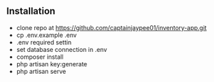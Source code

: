 ## Installation

- clone repo at https://github.com/captainjaypee01/inventory-app.git
- cp .env.example .env
- .env required settin
- set database connection in .env
- composer install
- php artisan key:generate
- php artisan serve
